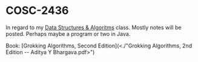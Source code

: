 # COSC-2436
In regard to my [Data Structures & Algoritms](https://www.geeksforgeeks.org/courses/dsa-self-paced) class. Mostly notes will be posted. Perhaps maybe a program or two in Java.

Book: [Grokking Algorithms, Second Edition](<./"Grokking Algorithms, 2nd Edition -- Aditya Y Bhargava.pdf>")
